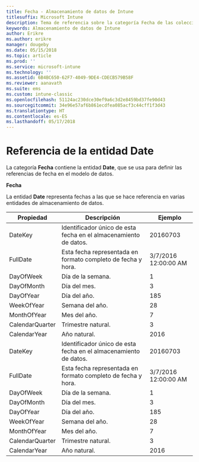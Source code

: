 ```yaml
---
title: Fecha - Almacenamiento de datos de Intune
titlesuffix: Microsoft Intune
description: Tema de referencia sobre la categoría Fecha de las colecciones de entidades de la API de Almacenamiento de datos de Intune.
keywords: Almacenamiento de datos de Intune
author: Erikre
ms.author: erikre
manager: dougeby
ms.date: 05/15/2018
ms.topic: article
ms.prod: ''
ms.service: microsoft-intune
ms.technology: ''
ms.assetid: 6B4BC650-62F7-4049-9DE4-CDECB579B58F
ms.reviewer: aanavath
ms.suite: ems
ms.custom: intune-classic
ms.openlocfilehash: 51124ac230dce30ef9a6c3d2e8459bd37fe90d43
ms.sourcegitcommit: 34e96e57af6b861ecdfea085acf3c44cff1f3d43
ms.translationtype: HT
ms.contentlocale: es-ES
ms.lasthandoff: 05/17/2018
---
```

# <a name="reference-for-date-entity"></a>Referencia de la entidad Date

La categoría **Fecha** contiene la entidad **Date**, que se usa para definir las referencias de fecha en el modelo de datos.

**Fecha**

La entidad **Date** representa fechas a las que se hace referencia en varias entidades de almacenamiento de datos.


|    Propiedad     |                      Descripción                       |       Ejemplo        |
|-----------------|--------------------------------------------------------|----------------------|
|     DateKey     | Identificador único de esta fecha en el almacenamiento de datos. |       20160703       |
|    FullDate     |    Esta fecha representada en formato completo de fecha y hora.     | 3/7/2016 12:00:00 AM |
|    DayOfWeek    |                      Día de la semana.                       |          1           |
|   DayOfMonth    |                      Día del mes.                      |          3           |
|    DayOfYear    |                      Día del año.                       |         185          |
|   WeekOfYear    |                      Semana del año.                      |          28          |
|   MonthOfYear   |                   Mes del año.                    |          7           |
| CalendarQuarter |                    Trimestre natural.                    |          3           |
|  CalendarYear   |                     Año natural.                      |         2016         |
|     DateKey     | Identificador único de esta fecha en el almacenamiento de datos. |       20160703       |
|    FullDate     |    Esta fecha representada en formato completo de fecha y hora.     | 3/7/2016 12:00:00 AM |
|    DayOfWeek    |                      Día de la semana.                       |          1           |
|   DayOfMonth    |                      Día del mes.                      |          3           |
|    DayOfYear    |                      Día del año.                       |         185          |
|   WeekOfYear    |                      Semana del año.                      |          28          |
|   MonthOfYear   |                   Mes del año.                    |          7           |
| CalendarQuarter |                    Trimestre natural.                    |          3           |
|  CalendarYear   |                     Año natural.                      |         2016         |


